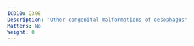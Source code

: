 ```yaml
---
ICD10: Q398
Description: "Other congenital malformations of oesophagus"
Matters: No
Weight: 0
---
```

